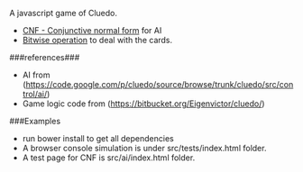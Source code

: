 A javascript game of Cluedo.

* [CNF - Conjunctive normal form](http://en.wikipedia.org/wiki/Conjunctive_normal_form) for AI
* [Bitwise operation](http://en.wikipedia.org/wiki/Bitwise_operation) to deal with the cards.


###references###

* AI from (https://code.google.com/p/cluedo/source/browse/trunk/cluedo/src/control/ai/)
* Game logic code from (https://bitbucket.org/Eigenvictor/cluedo/)


###Examples

* run bower install to get all dependencies
* A browser console simulation is under src/tests/index.html folder.
* A test page for CNF is  src/ai/index.html folder.

